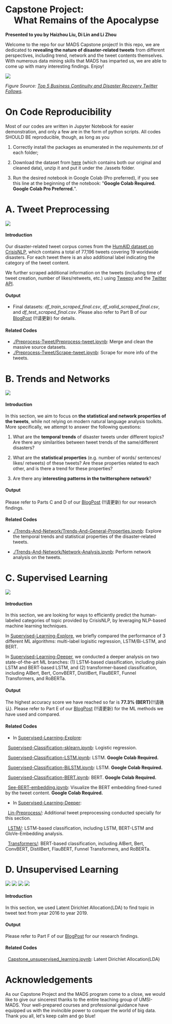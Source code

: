 # Capstone Project: <br> &nbsp; &nbsp; What Remains of the Apocalypse
**Presented to you by Haizhou Liu, Di Lin and Li Zhou**

Welcome to the repo for our MADS Capstone project! In this repo, we are dedicated to **revealing the nature of disaster-related tweets** from different perspectives, including trend, network and the tweet contents themselves. With numerous data mining skills that MADS has imparted us, we are able to come up with many interesting findings. Enjoy!

![](./figs-for-readme/cover-photo.jpg)

*Figure Source: [Top 5 Business Continuity and Disaster Recovery Twitter Follows](https://solutionsreview.com/backup-disaster-recovery/top-5-business-continuity-and-disaster-recovery-twitter-follows/).*
<br>

# On Code Reproducibility
Most of our codes are written in Jupyter Notebook for easier demonstration, and only a few are in the form of python scripts. All codes SHOULD BE reproducible, though, as long as you

1. Correctly install the packages as enumerated in the *requirements.txt* of each folder;

2. Download the dataset from [here](https://drive.google.com/file/d/1lB5yFMmiCVX0BPEh8EkUF4j3B2eE42JP/view?usp=sharing) (which contains both our original and cleaned data), unzip it and put it under the ./assets  folder.

3. Run the desired notebook in Google Colab (Pro preferred), if you see this line at the beginning of the notebook: "**Google Colab Required. Google Colab Pro Preferred.**".

# A. Tweet Preprocessing

![](./figs-for-readme/preprocessing.png)

#### Introduction
Our disaster-related tweet corpus comes from the [HumAID dataset on CrisisNLP](https://crisisnlp.qcri.org/humaid_dataset.html), which contains a total of 77,196 tweets covering 19 worldwide disasters. For each tweet there is an also additional label indicating the category of the tweet content.

We further scraped additional information on the tweets (including time of tweet creation, number of likes/retweets, etc.) using [Tweepy](https://www.tweepy.org/) and the [Twitter API](https://developer.twitter.com/en/docs). 

#### Output
- Final datasets: *df_train_scraped_final.csv*, *df_valid_scraped_final.csv*, and *df_test_scraped_final.csv*.
Please also refer to Part B of our [BlogPost]() (!!请更新) for details.

#### Related Codes
- [./Preprocess-Tweet/Preprocess-tweet.ipynb](Preprocess-Tweet/Preprocess-tweet.ipynb): Merge and clean the massive source datasets.
- [./Preprocess-Tweet/Scrape-tweet.ipynb](Preprocess-Tweet/Scrape-tweet.ipynb): Scrape for more info of the tweets.

# B. Trends and Networks

![](./figs-for-readme/trends-and-network.png)

#### Introduction
In this section, we aim to focus on **the statistical and network properties of the tweets**, while not relying on modern natural language analysis toolkits. More specifically, we attempt to answer the following questions:

1. What are the **temporal trends** of disaster tweets under different topics? Are there any similarities between tweet trends of the same/different disasters?

2. What are the **statistical properties** (e.g. number of words/ sentences/ likes/ retweets) of these tweets? Are these properties related to each other, and is there a trend for these properties?

3. Are there any **interesting patterns in the twittersphere network**?

#### Output
Please refer to Parts C and D of our [BlogPost]() (!!请更新) for our research findings.

#### Related Codes
- [./Trends-And-Network/Trends-And-General-Properties.ipynb](./Trends-And-Network/Trends-And-General-Properties.ipynb): Explore the temporal trends and statistical properties of the disaster-related tweets.

- [./Trends-And-Network/Network-Analysis.ipynb](./Trends-And-Network/Network-Analysis.ipynb): Perform network analysis on the tweets.

# C. Supervised Learning

![](./figs-for-readme/supervised-learning.png)

#### Introduction
In this section, we are looking for ways to efficiently predict the human-labeled categories of topic provided by CrisisNLP, by leveraging NLP-based machine learning techniques. 

In [Supervised-Learning-Explore](./Supervised-Learning-Explore), we briefly compared the performance of 3 different ML algorithms: multi-label logisitic regression, LSTM/Bi-LSTM, and BERT.

In [Supervised-Learning-Deeper](./Supervised-Learning-Deeper), we conducted a deeper analysis on two state-of-the-art ML branches: (1) LSTM-based classification, including plain LSTM and BERT-based LSTM, and (2) transformer-based classification, including AlBert, Bert, ConvBERT, DistilBert, FlauBERT, Funnel Transformers, and RoBERTa.

#### Output
The highest accuracy score we have reached so far is **77.3% (BERT)**(!!请确认). Please refer to Part E of our [BlogPost]() (!!请更新) for the ML methods we have used and compared.

#### Related Codes
- In [Supervised-Learning-Explore](./Supervised-Learning-Explore):

&nbsp; [Supervised-Classification-sklearn.ipynb](./Supervised-Learning-Explore/Supervised-Classification-sklearn.ipynb): Logistic regression.

&nbsp; [Supervised-Classification-LSTM.ipynb](./Supervised-Learning-Explore/Supervised-Classification-LSTM.ipynb): LSTM. **Google Colab Required.**

&nbsp; [Supervised-Classification-BiLSTM.ipynb](./Supervised-Learning-Explore/Supervised-Classification-BiLSTM.ipynb): LSTM. **Google Colab Required.**

&nbsp; [Supervised-Classification-BERT.ipynb](./Supervised-Learning-Explore/Supervised-Classification-BERT.ipynb): BERT. **Google Colab Required.**

&nbsp; [See-BERT-embedding.ipynb](./Supervised-Learning-Explore/See-BERT-embedding.ipynb): Visualize the BERT embedding fined-tuned by the tweet content. **Google Colab Required.**

- In [Supervised-Learning-Deeper](./Supervised-Learning-Deeper):

&nbsp; [Lin-Preprocess/](./Supervised-Learning-Deeper/Lin-Preprocess/): Additional tweet preprocessing conducted specially for this section.

&nbsp; [LSTM/](./Supervised-Learning-Deeper/LSTM/): LSTM-based classification, including LSTM, BERT-LSTM and GloVe-Embedding analysis.

&nbsp; [Transformers/](./Supervised-Learning-Deeper/Transformers/): BERT-based classification, including AlBert, Bert, ConvBERT, DistilBert, FlauBERT, Funnel Transformers, and RoBERTa.

# D. Unsupervised Learning
![](./figs-for-readme/lda_2016.jpg)
![](./figs-for-readme/lda_2017.jpg)
![](./figs-for-readme/lda_2018.jpg)
![](./figs-for-readme/lda_2019.jpg)

#### Introduction
In this section, we used Latent Dirichlet Allocation(LDA) to find topic in tweet text from year 2016 to year 2019. 

#### Output
Please refer to Part F of our [BlogPost]()  for our research findings.

#### Related Codes
&nbsp; [Capstone_unsupervised_learning.ipynb](./Unsupervised-Learning-LDA/Capstone_unsupervised_learning.ipynb): Latent Dirichlet Allocation(LDA)

# Acknowledgements
As our Capstone Project and the MADS program come to a close, we would like to give our sincerest thanks to the entire teaching group of UMSI-MADS. Your well-prepared courses and professional guidance have equipped us with the invincible power to conquer the world of big data. Thank you all, let's keep calm and go blue!
